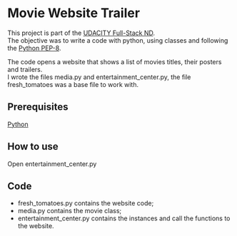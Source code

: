 # Movie Website Trailer

This project is part of the [UDACITY Full-Stack ND](https://www.udacity.com/course/full-stack-web-developer-nanodegree--nd004).  
The objective was to write a code with python, using classes and following the [Python PEP-8](https://www.python.org/dev/peps/pep-0008/).

The code opens a website that shows a list of movies titles, their posters and trailers.  
I wrote the files media.py and entertainment_center.py, the file fresh_tomatoes was a base file to work with.

## Prerequisites

[Python](https://www.python.org/)

## How to use

Open entertainment\_center.py

## Code

*   fresh\_tomatoes.py contains the website code;
*   media.py contains the movie class;
*   entertainment\_center.py contains the instances and call the functions to the website.
